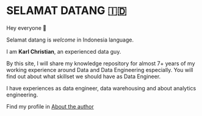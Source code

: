 # SELAMAT DATANG :indonesia:

Hey everyone :wave:

Selamat datang is _welcome_ in Indonesia language.

I am **Karl Christian**, an experienced data guy.

By this site, I will share my knowledge repository for almost 7+ years of my working experience around Data and Data Engineering especially.
You will find out about what skillset we should have as Data Engineer.

I have experiences as data engineer, data warehousing and about analytics engineering.

Find my profile in [About the author](author.md)
